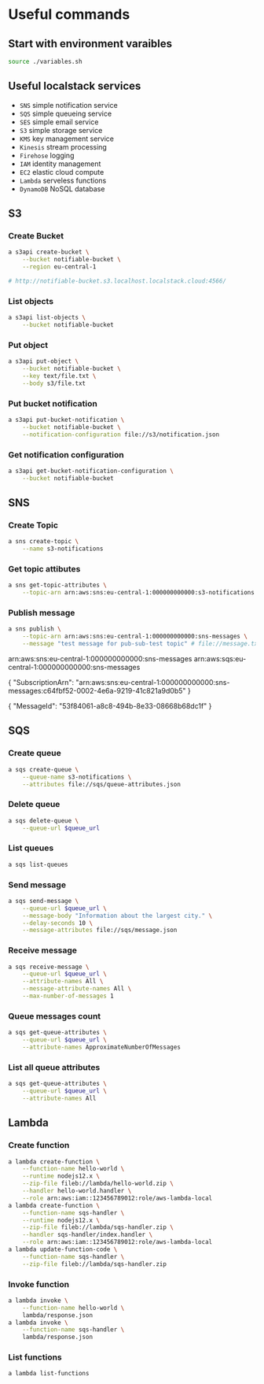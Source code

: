 # Useful commands

## Start with environment varaibles
```bash
source ./variables.sh
```



## Useful localstack services
- `SNS` simple notification service
- `SQS` simple queueing service
- `SES` simple email service
- `S3` simple storage service
- `KMS` key management service
- `Kinesis` stream processing
- `Firehose` logging
- `IAM` identity management
- `EC2` elastic cloud compute
- `Lambda` serveless functions
- `DynamoDB` NoSQL database



## S3
### Create Bucket
```bash
a s3api create-bucket \
    --bucket notifiable-bucket \
    --region eu-central-1

# http://notifiable-bucket.s3.localhost.localstack.cloud:4566/
```
### List objects
```bash
a s3api list-objects \
    --bucket notifiable-bucket
```
### Put object
```bash
a s3api put-object \
    --bucket notifiable-bucket \
    --key text/file.txt \
    --body s3/file.txt
```
### Put bucket notification
```bash
a s3api put-bucket-notification \
    --bucket notifiable-bucket \
    --notification-configuration file://s3/notification.json
```
### Get notification configuration
```bash
a s3api get-bucket-notification-configuration \
    --bucket notifiable-bucket
```



## SNS
### Create Topic
```bash
a sns create-topic \
    --name s3-notifications 
```
### Get topic attibutes
```bash
a sns get-topic-attributes \
    --topic-arn arn:aws:sns:eu-central-1:000000000000:s3-notifications
```
### Publish message
```bash
a sns publish \
    --topic-arn arn:aws:sns:eu-central-1:000000000000:sns-messages \
    --message "test message for pub-sub-test topic" # file://message.txt
```

arn:aws:sns:eu-central-1:000000000000:sns-messages
arn:aws:sqs:eu-central-1:000000000000:sns-messages

{
    "SubscriptionArn": "arn:aws:sns:eu-central-1:000000000000:sns-messages:c64fbf52-0002-4e6a-9219-41c821a9d0b5"
}

{
    "MessageId": "53f84061-a8c8-494b-8e33-08668b68dc1f"
}

## SQS
### Create queue
```bash
a sqs create-queue \
    --queue-name s3-notifications \
    --attributes file://sqs/queue-attributes.json
```
### Delete queue
```bash
a sqs delete-queue \
    --queue-url $queue_url
```
### List queues
```bash
a sqs list-queues
```
### Send message
```bash
a sqs send-message \
    --queue-url $queue_url \
    --message-body "Information about the largest city." \
    --delay-seconds 10 \
    --message-attributes file://sqs/message.json
```
### Receive message
```bash
a sqs receive-message \
    --queue-url $queue_url \
    --attribute-names All \
    --message-attribute-names All \
    --max-number-of-messages 1
```
### Queue messages count
```bash
a sqs get-queue-attributes \
    --queue-url $queue_url \
    --attribute-names ApproximateNumberOfMessages
```
### List all queue attributes
```bash
a sqs get-queue-attributes \
    --queue-url $queue_url \
    --attribute-names All
```



## Lambda
### Create function
```bash
a lambda create-function \
    --function-name hello-world \
    --runtime nodejs12.x \
    --zip-file fileb://lambda/hello-world.zip \
    --handler hello-world.handler \
    --role arn:aws:iam::123456789012:role/aws-lambda-local
a lambda create-function \
    --function-name sqs-handler \
    --runtime nodejs12.x \
    --zip-file fileb://lambda/sqs-handler.zip \
    --handler sqs-handler/index.handler \
    --role arn:aws:iam::123456789012:role/aws-lambda-local
a lambda update-function-code \
    --function-name sqs-handler \
    --zip-file fileb://lambda/sqs-handler.zip
```
### Invoke function
```bash
a lambda invoke \
    --function-name hello-world \
    lambda/response.json
a lambda invoke \
    --function-name sqs-handler \
    lambda/response.json
```
### List functions
```bash
a lambda list-functions
```
